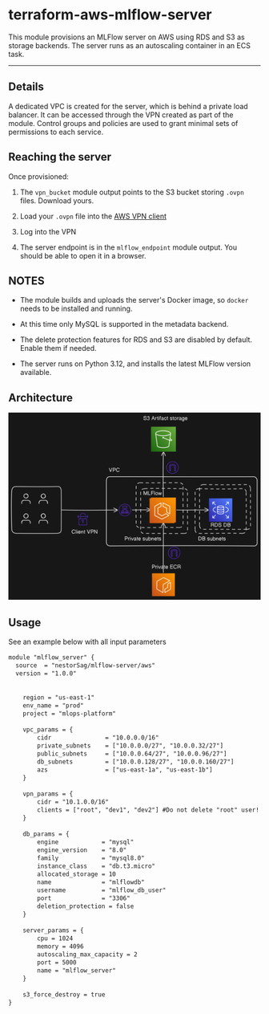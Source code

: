 # terraform-aws-mlflow-server

This module provisions an MLFlow server on AWS using RDS and S3 as storage backends. The server runs as an autoscaling container in an ECS task.

---

## Details

A dedicated VPC is created for the server, which is behind a private load balancer. It can be accessed through the VPN created as part of the module. Control groups and policies are used to grant minimal sets of permissions to each service. 


## Reaching the server

Once provisioned:

1. The `vpn_bucket` module output points to the S3 bucket storing `.ovpn` files. Download yours.

2. Load your `.ovpn` file into the [AWS VPN client](https://aws.amazon.com/vpn/client-vpn-download/)

3. Log into the VPN

4. The server endpoint is in the `mlflow_endpoint` module output. You should be able to open it in a browser.

## NOTES

* The module builds and uploads the server's Docker image, so `docker` needs to be installed and running.

* At this time only MySQL is supported in the metadata backend.

* The delete protection features for RDS and S3 are disabled by default. Enable them if needed.

* The server runs on Python 3.12, and installs the latest MLFlow version available.


## Architecture

![Architecture diagram](other/static/mlflow-server.png)

## Usage

See an example below with all input parameters

```hcl
module "mlflow_server" {
  source  = "nestorSag/mlflow-server/aws"
  version = "1.0.0"

  
    region = "us-east-1"
    env_name = "prod"
    project = "mlops-platform"

    vpc_params = {
        cidr               = "10.0.0.0/16"
        private_subnets    = ["10.0.0.0/27", "10.0.0.32/27"]
        public_subnets     = ["10.0.0.64/27", "10.0.0.96/27"]
        db_subnets         = ["10.0.0.128/27", "10.0.0.160/27"]
        azs                = ["us-east-1a", "us-east-1b"]
    }

    vpn_params = {
        cidr = "10.1.0.0/16"
        clients = ["root", "dev1", "dev2"] #Do not delete "root" user!
    }

    db_params = {
        engine            = "mysql"
        engine_version    = "8.0"
        family            = "mysql8.0"
        instance_class    = "db.t3.micro"
        allocated_storage = 10
        name              = "mlflowdb"
        username          = "mlflow_db_user"
        port              = "3306"
        deletion_protection = false
    }

    server_params = {
        cpu = 1024
        memory = 4096
        autoscaling_max_capacity = 2
        port = 5000
        name = "mlflow_server"
    }

    s3_force_destroy = true
}
```
